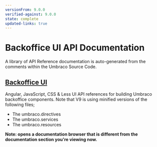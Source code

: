 ```yaml
---
versionFrom: 9.0.0
verified-against: 9.0.0
state: complete
updated-links: true
---
```


# Backoffice UI API Documentation

A library of API Reference documentation is auto-generated from the comments within the Umbraco Source Code.

## [Backoffice UI](https://apidocs.umbraco.com/v9/ui)

Angular, JavaScript, CSS & Less UI API references for building Umbraco backoffice components. Note that V9 is using minified versions of the following files;

- The umbraco.directives
- The umbraco.services
- The umbraco.resources

__Note: opens a documentation browser that is different from the documentation section you're viewing now.__
